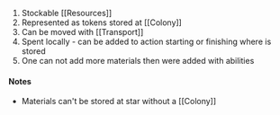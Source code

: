 1. Stockable [[Resources]]
2. Represented as tokens stored at [[Colony]]
3. Can be moved with [[Transport]]
4. Spent locally - can be added to action starting or finishing where is stored
5. One can not add more materials then were added with abilities 

#### Notes
- Materials can't be stored at star without a [[Colony]]
